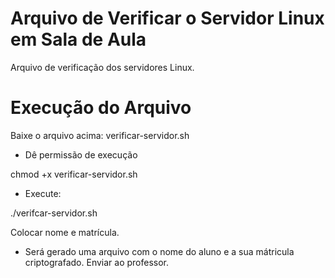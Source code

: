 # Arquivo de Verificar o Servidor Linux em Sala de Aula

Arquivo de verificação dos servidores Linux.

# Execução do Arquivo

Baixe o arquivo acima: verificar-servidor.sh

* Dê permissão de execução

 chmod +x verificar-servidor.sh

* Execute:

 ./verifcar-servidor.sh 
 
 Colocar nome e matrícula.

* Será gerado uma arquivo com o nome do aluno e a sua  mátricula criptografado. Enviar ao professor.
